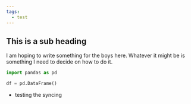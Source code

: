 ```yaml
---
tags:
  - test
---
```


## This is a sub heading
I am hoping to write something for the boys here. Whatever it might be is something I need to decide on how to do it.

```python
import pandas as pd

df = pd.DataFrame()
```
- testing the syncing
